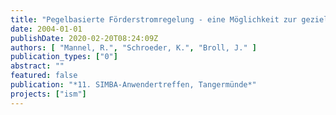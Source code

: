```yaml
---
title: "Pegelbasierte Förderstromregelung - eine Möglichkeit zur gezielten Bewirtschaftung des Kanals"
date: 2004-01-01
publishDate: 2020-02-20T08:24:09Z
authors: [ "Mannel, R.", "Schroeder, K.", "Broll, J." ]
publication_types: ["0"]
abstract: ""
featured: false
publication: "*11. SIMBA-Anwendertreffen, Tangermünde*"
projects: ["ism"]
---
```


